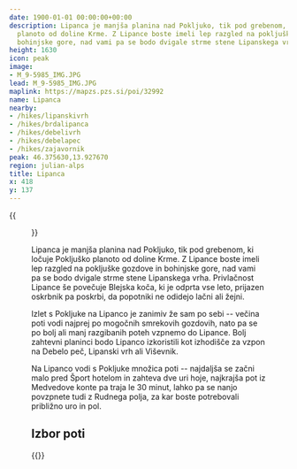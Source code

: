 ```yaml
---
date: 1900-01-01 00:00:00+00:00
description: Lipanca je manjša planina nad Pokljuko, tik pod grebenom, ki ločuje Pokljuško
  planoto od doline Krme. Z Lipance boste imeli lep razgled na pokljuške gozdove in
  bohinjske gore, nad vami pa se bodo dvigale strme stene Lipanskega vrha.
height: 1630
icon: peak
image:
- M_9-5985_IMG.JPG
lead: M_9-5985_IMG.JPG
maplink: https://mapzs.pzs.si/poi/32992
name: Lipanca
nearby:
- /hikes/lipanskivrh
- /hikes/brdalipanca
- /hikes/debelivrh
- /hikes/debelapec
- /hikes/zajavornik
peak: 46.375630,13.927670
region: julian-alps
title: Lipanca
x: 418
y: 137
---
```

{{<figure src="M_9-5985_IMG.JPG">}}

Lipanca je manjša planina nad Pokljuko, tik pod grebenom, ki ločuje Pokljuško planoto od doline Krme. Z Lipance boste imeli lep razgled na pokljuške gozdove in bohinjske gore, nad vami pa se bodo dvigale strme stene Lipanskega vrha. Privlačnost Lipance še povečuje Blejska koča, ki je odprta vse leto, prijazen oskrbnik pa poskrbi, da popotniki ne odidejo lačni ali žejni.

Izlet s Pokljuke na Lipanco je zanimiv že sam po sebi -- večina poti vodi najprej po mogočnih smrekovih gozdovih, nato pa se po bolj ali manj razgibanih poteh vzpnemo do Lipance. Bolj zahtevni planinci bodo Lipanco izkoristili kot izhodišče za vzpon na Debelo peč, Lipanski vrh ali Viševnik.

Na Lipanco vodi s Pokljuke množica poti -- najdaljša se začni malo pred Šport hotelom in zahteva dve uri hoje, najkrajša pot iz Medvedove konte pa traja le 30 minut, lahko pa se nanjo povzpnete tudi z Rudnega polja, za kar boste potrebovali približno uro in pol.

## Izbor poti

{{<multipath-hike-list>}}

